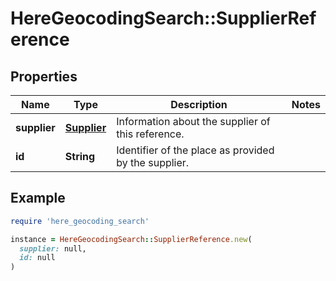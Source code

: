 # HereGeocodingSearch::SupplierReference

## Properties

| Name | Type | Description | Notes |
| ---- | ---- | ----------- | ----- |
| **supplier** | [**Supplier**](Supplier.md) | Information about the supplier of this reference. |  |
| **id** | **String** | Identifier of the place as provided by the supplier. |  |

## Example

```ruby
require 'here_geocoding_search'

instance = HereGeocodingSearch::SupplierReference.new(
  supplier: null,
  id: null
)
```

